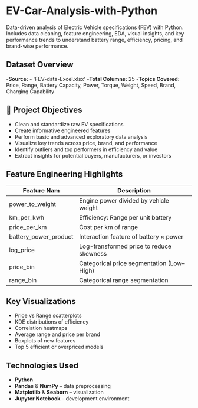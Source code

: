 # EV-Car-Analysis-with-Python
Data-driven analysis of Electric Vehicle specifications (FEV) with Python. Includes data cleaning, feature engineering, EDA, visual insights, and key performance trends to understand battery range, efficiency, pricing, and brand-wise performance.

## Dataset Overview

-**Source:**  - 'FEV-data-Excel.xlsx'
-**Total Columns:** 25
-**Topics Covered:** Price, Range, Battery Capacity, Power, Torque, Weight, Speed, Brand, Charging Capability

## 🎯 Project Objectives

- Clean and standardize raw EV specifications  
- Create informative engineered features  
- Perform basic and advanced exploratory data analysis  
- Visualize key trends across price, brand, and performance  
- Identify outliers and top performers in efficiency and value  
- Extract insights for potential buyers, manufacturers, or investors
 
## Feature Engineering Highlights

| Feature Nam          | Description                                |
|----------------------|--------------------------------------------|
| power_to_weight      | Engine power divided by vehicle weight     |
| km_per_kwh           | Efficiency: Range per unit battery         |
| price_per_km         | Cost per km of range                       |
| battery_power_product| Interaction feature of battery × power     |
| log_price            | Log-transformed price to reduce skewness   |
| price_bin            | Categorical price segmentation (Low–High)  |
| range_bin            | Categorical range segmentation             |

## Key Visualizations

- Price vs Range scatterplots
- KDE distributions of efficiency
- Correlation heatmaps
- Average range and price per brand
- Boxplots of new features
- Top 5 efficient or overpriced models

## Technologies Used
- **Python**
- **Pandas** & **NumPy** – data preprocessing
- **Matplotlib** & **Seaborn** – visualization
- **Jupyter Notebook** – development environment




